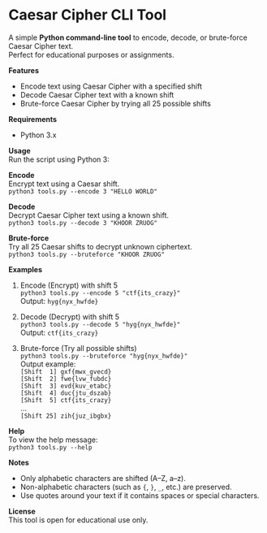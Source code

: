 # Caesar Cipher CLI Tool

A simple **Python command-line tool** to encode, decode, or brute-force Caesar Cipher text.  
Perfect for educational purposes or assignments.

**Features**
- Encode text using Caesar Cipher with a specified shift  
- Decode Caesar Cipher text with a known shift  
- Brute-force Caesar Cipher by trying all 25 possible shifts

**Requirements**
- Python 3.x

**Usage**  
Run the script using Python 3:

**Encode**  
Encrypt text using a Caesar shift.  
`python3 tools.py --encode 3 "HELLO WORLD"`

**Decode**  
Decrypt Caesar Cipher text using a known shift.  
`python3 tools.py --decode 3 "KHOOR ZRUOG"`

**Brute-force**  
Try all 25 Caesar shifts to decrypt unknown ciphertext.  
`python3 tools.py --bruteforce "KHOOR ZRUOG"`

**Examples**

1. Encode (Encrypt) with shift 5  
`python3 tools.py --encode 5 "ctf{its_crazy}"`  
Output: `hyg{nyx_hwfde}`

2. Decode (Decrypt) with shift 5  
`python3 tools.py --decode 5 "hyg{nyx_hwfde}"`  
Output: `ctf{its_crazy}`

3. Brute-force (Try all possible shifts)  
`python3 tools.py --bruteforce "hyg{nyx_hwfde}"`  
Output example:  
`[Shift  1] gxf{mwx_gvecd}`  
`[Shift  2] fwe{lvw_fubdc}`  
`[Shift  3] evd{kuv_etabc}`  
`[Shift  4] duc{jtu_dszab}`  
`[Shift  5] ctf{its_crazy}`  
...  
`[Shift 25] zih{juz_ibgbx}`

**Help**  
To view the help message:  
`python3 tools.py --help`

**Notes**
- Only alphabetic characters are shifted (A–Z, a–z).  
- Non-alphabetic characters (such as `{`, `}`, `_`, etc.) are preserved.  
- Use quotes around your text if it contains spaces or special characters.

**License**  
This tool is open for educational use only.
